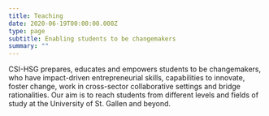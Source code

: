 ```yaml
---
title: Teaching
date: 2020-06-19T00:00:00.000Z
type: page
subtitle: Enabling students to be changemakers
summary: ""
---
```

CSI-HSG prepares, educates and empowers students to be changemakers, who have impact-driven entrepreneurial skills, capabilities to innovate, foster change, work in cross-sector collaborative settings and bridge rationalities. Our aim is to reach students from different levels and fields of study at the University of St. Gallen and beyond.
